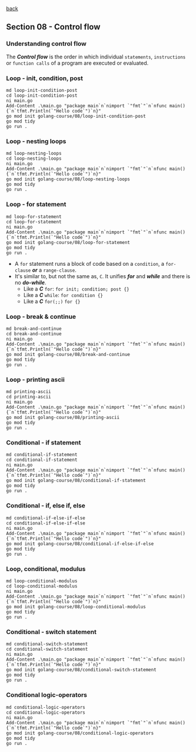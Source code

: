 [back](../LOCAL_NOTES.md)

## Section 08 - Control flow    
### Understanding control flow
The ***Control flow*** is the order in which individual `statements`, `instructions` or `function calls` of a program are executed or evaluated.
### Loop - init, condition, post
```
md loop-init-condition-post
cd loop-init-condition-post
ni main.go
Add-Content .\main.go "package main`n`nimport `"fmt`"`n`nfunc main() {`n`tfmt.Println(`"Hello code`")`n}"
go mod init golang-course/08/loop-init-condition-post
go mod tidy
go run .
```
### Loop - nesting loops
```
md loop-nesting-loops
cd loop-nesting-loops
ni main.go
Add-Content .\main.go "package main`n`nimport `"fmt`"`n`nfunc main() {`n`tfmt.Println(`"Hello code`")`n}"
go mod init golang-course/08/loop-nesting-loops
go mod tidy
go run .
```
### Loop - for statement
```
md loop-for-statement
cd loop-for-statement
ni main.go
Add-Content .\main.go "package main`n`nimport `"fmt`"`n`nfunc main() {`n`tfmt.Println(`"Hello code`")`n}"
go mod init golang-course/08/loop-for-statement
go mod tidy
go run .
```
- A `for` statement runs a block of code based on a `condition`, a `for-clause` ***or*** a `range-clause`.
- It's similar to, but not the same as, `C`. It unifies ***for*** and ***while*** and there is no ***do-while***. 
  - Like a ***C*** `for`:
    ```for init; condition; post {}```
  - Like a ***C*** `while`:
    ```for condition {} ```
  - Like a ***C*** `for(;;)`
    ```for {}```
### Loop - break & continue
```
md break-and-continue
cd break-and-continue
ni main.go
Add-Content .\main.go "package main`n`nimport `"fmt`"`n`nfunc main() {`n`tfmt.Println(`"Hello code`")`n}"
go mod init golang-course/08/break-and-continue
go mod tidy
go run .
```
### Loop - printing ascii
```
md printing-ascii
cd printing-ascii
ni main.go
Add-Content .\main.go "package main`n`nimport `"fmt`"`n`nfunc main() {`n`tfmt.Println(`"Hello code`")`n}"
go mod init golang-course/08/printing-ascii
go mod tidy
go run .
```
### Conditional - if statement
```
md conditional-if-statement
cd conditional-if-statement
ni main.go
Add-Content .\main.go "package main`n`nimport `"fmt`"`n`nfunc main() {`n`tfmt.Println(`"Hello code`")`n}"
go mod init golang-course/08/conditional-if-statement
go mod tidy
go run .
```
### Conditional - if, else if, else
```
md conditional-if-else-if-else
cd conditional-if-else-if-else
ni main.go
Add-Content .\main.go "package main`n`nimport `"fmt`"`n`nfunc main() {`n`tfmt.Println(`"Hello code`")`n}"
go mod init golang-course/08/conditional-if-else-if-else
go mod tidy
go run .
```
### Loop, conditional, modulus
```
md loop-conditional-modulus
cd loop-conditional-modulus
ni main.go
Add-Content .\main.go "package main`n`nimport `"fmt`"`n`nfunc main() {`n`tfmt.Println(`"Hello code`")`n}"
go mod init golang-course/08/loop-conditional-modulus
go mod tidy
go run .
```
### Conditional - switch statement
```
md conditional-switch-statement
cd conditional-switch-statement
ni main.go
Add-Content .\main.go "package main`n`nimport `"fmt`"`n`nfunc main() {`n`tfmt.Println(`"Hello code`")`n}"
go mod init golang-course/08/conditional-switch-statement
go mod tidy
go run .
```
### Conditional logic-operators
```
md conditional-logic-operators
cd conditional-logic-operators
ni main.go
Add-Content .\main.go "package main`n`nimport `"fmt`"`n`nfunc main() {`n`tfmt.Println(`"Hello code`")`n}"
go mod init golang-course/08/conditional-logic-operators
go mod tidy
go run .
```
